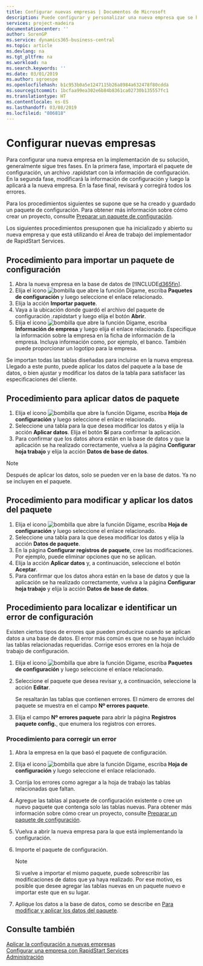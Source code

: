 ```yaml
---
title: Configurar nuevas empresas | Documentos de Microsoft
description: Puede configurar y personalizar una nueva empresa que se haya creado. Para ajustar la implementación, procederá en tres fases para completar la configuración.
services: project-madeira
documentationcenter: ''
author: SorenGP
ms.service: dynamics365-business-central
ms.topic: article
ms.devlang: na
ms.tgt_pltfrm: na
ms.workload: na
ms.search.keywords: ''
ms.date: 03/01/2019
ms.author: sgroespe
ms.openlocfilehash: b1c953b0a5e1247115b26a8984a632478f80cdda
ms.sourcegitcommit: 1bcfaa99ea302e6b84b8361ca02730b135557fc1
ms.translationtype: HT
ms.contentlocale: es-ES
ms.lasthandoff: 03/08/2019
ms.locfileid: "806818"
---
```

# <a name="configure-new-companies"></a>Configurar nuevas empresas
Para configurar una nueva empresa en la implementación de su solución, generalmente sigue tres fases. En la primera fase, importará el paquete de configuración, un archivo .rapidstart con la información de configuración. En la segunda fase, modificará la información de configuración y luego la aplicará a la nueva empresa. En la fase final, revisará y corregirá todos los errores.  

Para los procedimientos siguientes se supone que se ha creado y guardado un paquete de configuración. Para obtener más información sobre cómo crear un proyecto, consulte [Preparar un paquete de configuración](admin-how-to-prepare-a-configuration-package.md).  

Los siguientes procedimientos presuponen que ha inicializado y abierto su nueva empresa y que está utilizando el Área de trabajo del implementador de RapidStart Services.

## <a name="to-import-a-configuration-package"></a>Procedimiento para importar un paquete de configuración  
1. Abra la nueva empresa en la base de datos de [!INCLUDE[d365fin](includes/d365fin_md.md)].  
2. Elija el icono ![bombilla que abre la función Dígame](media/ui-search/search_small.png "Dígame que desea hacer"), escriba **Paquetes de configuración** y luego seleccione el enlace relacionado.  
3. Elija la acción **Importar paquete**.  
4. Vaya a la ubicación donde guardó el archivo del paquete de configuración .rapidstart y luego elija el botón **Abrir**.  
5. Elija el icono ![bombilla que abre la función Dígame](media/ui-search/search_small.png "Dígame que desea hacer"), escriba **Información de empresa** y luego elija el enlace relacionado. Especifique la información sobre la empresa en la ficha de información de la empresa. Incluya información como, por ejemplo, el banco. También puede proporcionar un logotipo para la empresa.  

Se importan todas las tablas diseñadas para incluirse en la nueva empresa. Llegado a este punto, puede aplicar los datos del paquete a la base de datos, o bien ajustar y modificar los datos de la tabla para satisfacer las especificaciones del cliente.  

## <a name="to-apply-package-data"></a>Procedimiento para aplicar datos de paquete  
1. Elija el icono ![bombilla que abre la función Dígame](media/ui-search/search_small.png "Dígame que desea hacer"), escriba **Hoja de configuración** y luego seleccione el enlace relacionado.  
2. Seleccione una tabla para la que desea modificar los datos y elija la acción **Aplicar datos**. Elija el botón **Sí** para confirmar la aplicación.
3. Para confirmar que los datos ahora están en la base de datos y que la aplicación se ha realizado correctamente, vuelva a la página **Configurar hoja trabajo** y elija la acción **Datos de base de datos**.  

> [!NOTE]  
>  Después de aplicar los datos, solo se pueden ver en la base de datos. Ya no se incluyen en el paquete.  

## <a name="to-modify-and-apply-package-data"></a>Procedimiento para modificar y aplicar los datos del paquete  
1. Elija el icono ![bombilla que abre la función Dígame](media/ui-search/search_small.png "Dígame que desea hacer"), escriba **Hoja de configuración** y luego seleccione el enlace relacionado.  
2. Seleccione una tabla para la que desea modificar los datos y elija la acción **Datos de paquete**.  
3. En la página **Configurar registros de paquete**, cree las modificaciones. Por ejemplo, puede eliminar opciones que no se aplican.  
4. Elija la acción **Aplicar datos** y, a continuación, seleccione el botón **Aceptar**.  
5. Para confirmar que los datos ahora están en la base de datos y que la aplicación se ha realizado correctamente, vuelva a la página **Configurar hoja trabajo** y elija la acción **Datos de base de datos**.  

## <a name="to-locate-and-identify-a-configuration-error"></a>Procedimiento para localizar e identificar un error de configuración  
Existen ciertos tipos de errores que pueden producirse cuando se aplican datos a una base de datos. El error más común es que no se hayan incluido las tablas relacionadas requeridas. Corrige esos errores en la hoja de trabajo de configuración.

1. Elija el icono ![bombilla que abre la función Dígame](media/ui-search/search_small.png "Dígame que desea hacer"), escriba **Paquetes de configuración** y luego seleccione el enlace relacionado.  
2. Seleccione el paquete que desea revisar y, a continuación, seleccione la acción **Editar**.  

    Se resaltarán las tablas que contienen errores. El número de errores del paquete se muestra en el campo **Nº errores paquete**.  

3. Elija el campo **Nº errores paquete** para abrir la página **Registros paquete config.**, que enumera los registros con errores.  

### <a name="to-fix-an-error"></a>Procedimiento para corregir un error  
1. Abra la empresa en la que basó el paquete de configuración.  
2. Elija el icono ![bombilla que abre la función Dígame](media/ui-search/search_small.png "Dígame que desea hacer"), escriba **Hoja de configuración** y luego seleccione el enlace relacionado.  
3. Corrija los errores como agregar a la hoja de trabajo las tablas relacionadas que faltan.  
4. Agregue las tablas al paquete de configuración existente o cree un nuevo paquete que contenga solo las tablas nuevas. Para obtener más información sobre cómo crear un proyecto, consulte [Preparar un paquete de configuración](admin-how-to-prepare-a-configuration-package.md).  
5. Vuelva a abrir la nueva empresa para la que está implementando la configuración.  
6. Importe el paquete de configuración.  

    > [!NOTE]  
    >  Si vuelve a importar el mismo paquete, puede sobrescribir las modificaciones de datos que ya haya realizado. Por ese motivo, es posible que desee agregar las tablas nuevas en un paquete nuevo e importar este que en su lugar.  

7. Aplique los datos a la base de datos, como se describe en [Para modificar y aplicar los datos del paquete](admin-how-to-configure-new-companies.md#to-modify-and-apply-package-data).

## <a name="see-also"></a>Consulte también  
[Aplicar la configuración a nuevas empresas](admin-apply-configuration-to-new-companies.md)  
[Configurar una empresa con RapidStart Services](admin-set-up-a-company-with-rapidstart.md)  
[Administración](admin-setup-and-administration.md)
